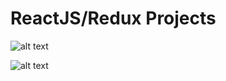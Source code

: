 
# ReactJS/Redux Projects

![alt text](http://blog-assets.risingstack.com/2016/Jan/react_best_practices-1453211146748.png)

![alt text](https://camo.githubusercontent.com/f28b5bc7822f1b7bb28a96d8d09e7d79169248fc/687474703a2f2f692e696d6775722e636f6d2f4a65567164514d2e706e67)

